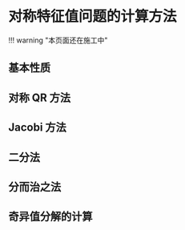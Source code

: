 <link rel="stylesheet" href="../../../../css/counter.css" />

# 对称特征值问题的计算方法

!!! warning "本页面还在施工中"

## 基本性质

## 对称 QR 方法

## Jacobi 方法

## 二分法

## 分而治之法

## 奇异值分解的计算